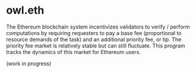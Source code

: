 # owl.eth

The Ethereum blockchain system incentivizes validators to verify / perform computations by requiring requesters to pay a base fee (proportional to resource demands of the task) and an additional priority fee, or tip. The priority fee market is relatively stable but can still fluctuate. This program tracks the dynamics of this market for Ethereum users.

(work in progress)
